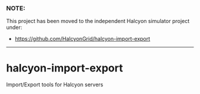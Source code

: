 ### NOTE:
This project has been moved to the independent Halcyon simulator project under:
* https://github.com/HalcyonGrid/halcyon-import-export

---

# halcyon-import-export
Import/Export tools for Halcyon servers
